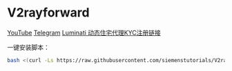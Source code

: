 # V2rayforward

[YouTube](https://www.youtube.com/@SiemensTutorials)
[Telegram](https://t.me/smartutorials)
[Luminati 动态住宅代理KYC注册链接](https://bit.ly/3fRXdH7)

一键安装脚本：
```bash
bash <(curl -Ls https://raw.githubusercontent.com/siemenstutorials/V2rayforward/master/install.sh)
```
